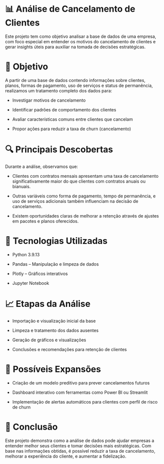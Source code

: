 # 📊 Análise de Cancelamento de Clientes
Este projeto tem como objetivo analisar a base de dados de uma empresa, com foco especial em entender os motivos do cancelamento de clientes e gerar insights úteis para auxiliar na tomada de decisões estratégicas.


# 🎯 Objetivo
A partir de uma base de dados contendo informações sobre clientes, planos, formas de pagamento, uso de serviços e status de permanência, realizamos um tratamento completo dos dados para:

- Investigar motivos de cancelamento

- Identificar padrões de comportamento dos clientes

- Avaliar características comuns entre clientes que cancelam

- Propor ações para reduzir a taxa de churn (cancelamento)

# 🔍 Principais Descobertas
Durante a análise, observamos que:

- Clientes com contratos mensais apresentam uma taxa de cancelamento significativamente maior do que clientes com contratos anuais ou bianuais.

- Outras variáveis como forma de pagamento, tempo de permanência, e uso de serviços adicionais também influenciam na decisão de cancelamento.

- Existem oportunidades claras de melhorar a retenção através de ajustes em pacotes e planos oferecidos.

# 🧰 Tecnologias Utilizadas
- Python 3.9.13

- Pandas – Manipulação e limpeza de dados

- Plotly – Gráficos interativos 

- Jupyter Notebook

# 📈 Etapas da Análise
- Importação e visualização inicial da base

- Limpeza e tratamento dos dados ausentes

- Geração de gráficos e visualizações

- Conclusões e recomendações para retenção de clientes

# 📌 Possíveis Expansões
- Criação de um modelo preditivo para prever cancelamentos futuros

- Dashboard interativo com ferramentas como Power BI ou Streamlit

- Implementação de alertas automáticos para clientes com perfil de risco de churn

# 📝 Conclusão
Este projeto demonstra como a análise de dados pode ajudar empresas a entender melhor seus clientes e tomar decisões mais estratégicas. Com base nas informações obtidas, é possível reduzir a taxa de cancelamento, melhorar a experiência do cliente, e aumentar a fidelização.


